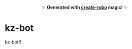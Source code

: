 <p align="center">✨ <strong>Generated with <a href="https://robojs.dev/create-robo">create-robo</a> magic!</strong> ✨</p>

# kz-bot

kz-bot!!
